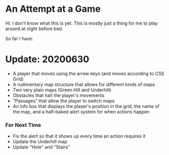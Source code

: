 # An Attempt at a Game
Hi. I don't know what this is yet. This is mostly just a thing for me to play around at night before bed.

So far I have:

# Update: 20200630
* A player that moves using the arrow keys (and moves according to CSS Grid)
* A rudimentary map structure that allows for different kinds of maps
* Two very plain maps (Green Hill and Underhill)
* Obstacles that halt the player's movements
* "Passages" that allow the player to switch maps
* An info box that displays the player's position in the grid, the name of the map, and a half-baked alert system for when actions happen

### For Next Time
* Fix the alert so that it shows up every time an action requires it
* Update the Underhill map
* Update "Hole" and "Stairs"
